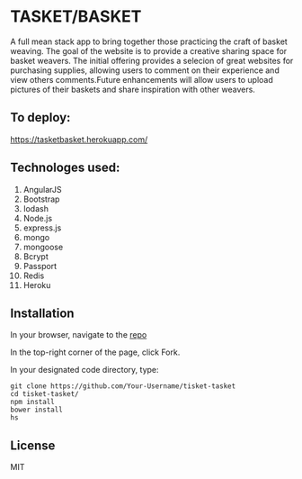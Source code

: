 # TASKET/BASKET
A full mean stack app to bring together those practicing the craft of basket weaving.  The goal of the website is to provide a creative sharing space for basket weavers.  The initial offering provides a selecion of great websites for purchasing supplies, allowing users to comment on their experience and view others comments.Future enhancements will allow users to upload pictures of their baskets and share inspiration with other weavers.

## To deploy:
https://tasketbasket.herokuapp.com/

## Technologes used:
1. AngularJS
1. Bootstrap
1. lodash
1. Node.js
1. express.js
1. mongo
1. mongoose
1. Bcrypt
1. Passport
1. Redis
1. Heroku

## Installation
In your browser, navigate to the <a href="https://github.com/schmitz1193/tisket-tasket">repo</a>

In the top-right corner of the page, click Fork.

In your designated code directory, type:

```
git clone https://github.com/Your-Username/tisket-tasket
cd tisket-tasket/
npm install
bower install
hs
```
## License
MIT
